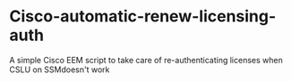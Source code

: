 # Cisco-automatic-renew-licensing-auth
A simple Cisco  EEM script to take care of re-authenticating licenses when CSLU on SSMdoesn't work

